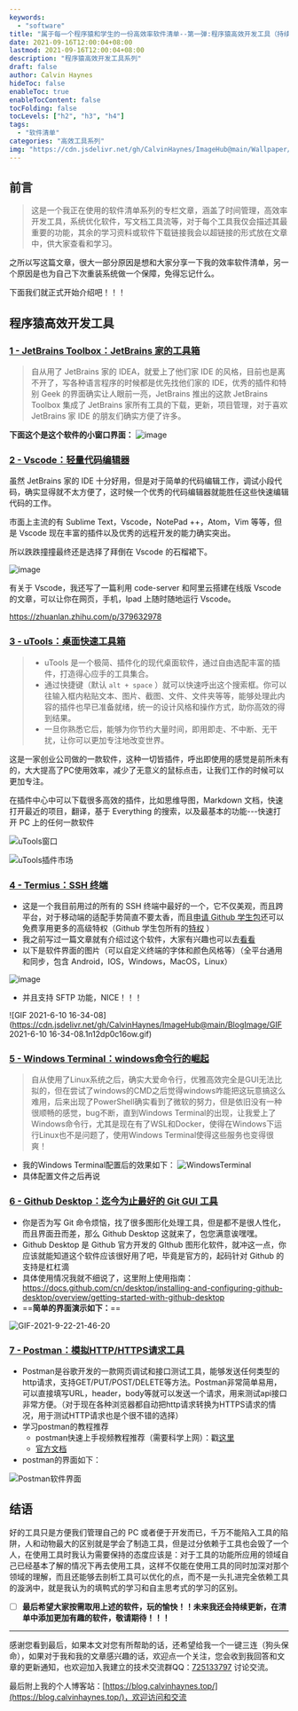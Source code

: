 ```yaml
---
keywords:
  - "software"
title: "属于每一个程序猿和学生的一份高效率软件清单--第一弹:程序猿高效开发工具（持续更新）"
date: 2021-09-16T12:00:04+08:00
lastmod: 2021-09-16T12:00:04+08:00
description: "程序猿高效开发工具系列"
draft: false
author: Calvin Haynes
hideToc: false
enableToc: true
enableTocContent: false
tocFolding: false
tocLevels: ["h2", "h3", "h4"]
tags:
  - "软件清单"
categories: "高效工具系列"
img: "https://cdn.jsdelivr.net/gh/CalvinHaynes/ImageHub@main/Wallpaper/wallpaper-7-type.png"
---
```


## 前言
> 这是一个我正在使用的软件清单系列的专栏文章，涵盖了时间管理，高效率开发工具，系统优化软件，写文档工具流等，对于每个工具我仅会描述其最重要的功能，其余的学习资料或软件下载链接我会以超链接的形式放在文章中，供大家查看和学习。

之所以写这篇文章，很大一部分原因是想和大家分享一下我的效率软件清单，另一个原因是也为自己下次重装系统做一个保障，免得忘记什么。

下面我们就正式开始介绍吧！！！

## 程序猿高效开发工具

### [1 - JetBrains Toolbox：JetBrains 家的工具箱 ](https://www.jetbrains.com/toolbox-app/)
> 自从用了 JetBrains 家的 IDEA，就爱上了他们家 IDE 的风格，目前也是离不开了，写各种语言程序的时候都是优先找他们家的 IDE，优秀的插件和特别 Geek 的界面确实让人眼前一亮，JetBrains 推出的这款 JetBrains Toolbox 集成了 JetBrains 家所有工具的下载，更新，项目管理，对于喜欢 JetBrains 家 IDE 的朋友们确实方便了许多。

**下面这个是这个软件的小窗口界面：**
![image](https://cdn.jsdelivr.net/gh/CalvinHaynes/ImageHub@main/BlogImage/image.31wguugc2gk.png)
### [2 - Vscode：轻量代码编辑器](https://code.visualstudio.com/)

虽然 JetBrains 家的 IDE 十分好用，但是对于简单的代码编辑工作，调试小段代码，确实显得就不太方便了，这时候一个优秀的代码编辑器就能胜任这些快速编辑代码的工作。

市面上主流的有 Sublime Text，Vscode，NotePad ++，Atom，Vim 等等，但是 Vscode 现在丰富的插件以及优秀的远程开发的能力确实突出。

所以跌跌撞撞最终还是选择了拜倒在 Vscode 的石榴裙下。

![image](https://cdn.jsdelivr.net/gh/CalvinHaynes/ImageHub@main/BlogImage/image.mtp4udsaeb4.png)

有关于 Vscode，我还写了一篇利用 code-server 和阿里云搭建在线版 Vscode 的文章，可以让你在网页，手机，Ipad 上随时随地运行 Vscode。

https://zhuanlan.zhihu.com/p/379632978

### [3 - uTools：桌面快速工具箱](https://u.tools/)
>- uTools 是一个极简、插件化的现代桌面软件，通过自由选配丰富的插件，打造得心应手的工具集合。
>- 通过快捷键（默认 `alt + space` ）就可以快速呼出这个搜索框。你可以往输入框内粘贴文本、图片、截图、文件、文件夹等等，能够处理此内容的插件也早已准备就绪，统一的设计风格和操作方式，助你高效的得到结果。
>- 一旦你熟悉它后，能够为你节约大量时间，即用即走、不中断、无干扰，让你可以更加专注地改变世界。

这是一家创业公司做的一款软件，这种一切皆插件，呼出即使用的感觉是前所未有的，大大提高了PC使用效率，减少了无意义的鼠标点击，让我们工作的时候可以更加专注。

在插件中心中可以下载很多高效的插件，比如思维导图，Markdown 文档，快速打开最近的项目，翻译，基于 Everything 的搜索，以及最基本的功能---快速打开 PC 上的任何一款软件

![uTools窗口](https://cdn.jsdelivr.net/gh/CalvinHaynes/ImageHub@main/BlogImage/image.4neb3udouo00.png)

![uTools插件市场](https://cdn.jsdelivr.net/gh/CalvinHaynes/ImageHub@main/BlogImage/image.2l8ggbrf1y00.png)

### [4 - Termius：SSH 终端](https://www.termius.com/)

- 这是一个我目前用过的所有的 SSH 终端中最好的一个，它不仅美观，而且跨平台，对于移动端的适配手势简直不要太香，而且[申请 Github 学生包](https://zhuanlan.zhihu.com/p/104574959)还可以免费享用更多的高级特权（Github 学生包所有的[特权](https://education.github.com/pack/offers) ）
- 我之前写过一篇文章就有介绍过这个软件，大家有兴趣也可以去[看看](https://zhuanlan.zhihu.com/p/379632978)
- 以下是软件界面的图片（可以自定义终端的字体和颜色风格等）（全平台通用和同步，包含 Android，IOS，Windows，MacOS，Linux）

![image](https://cdn.jsdelivr.net/gh/CalvinHaynes/ImageHub@main/BlogImage/image.2e00phmhdyck.png)

- 并且支持 SFTP 功能，NICE！！！

![GIF 2021-6-10 16-34-08](https://cdn.jsdelivr.net/gh/CalvinHaynes/ImageHub@main/BlogImage/GIF 2021-6-10 16-34-08.1n12dp0c16ow.gif)

### [5 - Windows Terminal：windows命令行的崛起](https://www.microsoft.com/zh-cn/p/windows-terminal/9n0dx20hk701?activetab=pivot:overviewtab)
> 自从使用了Linux系统之后，确实大爱命令行，优雅高效完全是GUI无法比拟的，但在尝试了windows的CMD之后觉得windows咋能把这玩意搞这么难用，后来出现了PowerShell确实看到了微软的努力，但是依旧没有一种很顺畅的感觉，bug不断，直到Windows Terminal的出现，让我爱上了Windows命令行，尤其是现在有了WSL和Docker，使得在Windows下运行Linux也不是问题了，使用Windows Terminal使得这些服务也变得很爽！
- 我的Windows Terminal配置后的效果如下：
![WindowsTerminal](https://cdn.jsdelivr.net/gh/CalvinHaynes/ImageHub@main/BlogImage/WindowsTerminal.28upkxyojwn4.jpg)
- 具体配置文件之后再说
### [6 - Github Desktop：迄今为止最好的 Git GUI 工具](https://desktop.github.com/)

- 你是否为写 Git 命令烦恼，找了很多图形化处理工具，但是都不是很人性化，而且界面丑而差，那么 Github Desktop 这就来了，包您满意诶嘿嘿。
- Github Desktop 是 Github 官方开发的 GIthub 图形化软件，就冲这一点，你应该就能知道这个软件应该很好用了吧，毕竟是官方的，起码针对 Github 的支持是杠杠滴
- 具体使用情况我就不细说了，这里附上使用指南：https://docs.github.com/cn/desktop/installing-and-configuring-github-desktop/overview/getting-started-with-github-desktop
- ==**简单的界面演示如下：**==

![GIF-2021-9-22-21-46-20](https://cdn.jsdelivr.net/gh/CalvinHaynes/ImageHub@main/BlogImage/GIF-2021-9-22-21-46-20.szft3tbxetc.gif)

### [7 - Postman：模拟HTTP/HTTPS请求工具](https://www.postman.com/)

- Postman是谷歌开发的一款网页调试和接口测试工具，能够发送任何类型的http请求，支持GET/PUT/POST/DELETE等方法。Postman非常简单易用，可以直接填写URL，header，body等就可以发送一个请求，用来测试api接口非常方便。（对于现在各种浏览器都自动把http请求转换为HTTPS请求的情况，用于测试HTTP请求也是个很不错的选择）
- 学习postman的教程推荐
	- postman快速上手视频教程推荐（需要科学上网）：戳[这里](https://www.youtube.com/watch?v=VywxIQ2ZXw4&list=PL6YJmTsHJFpGEDbyDCMFXoC42_WQYJPj)
	- [官方文档](https://learning.postman.com/docs/getting-started/introduction/)
- postman的界面如下：

![Postman软件界面](https://cdn.jsdelivr.net/gh/CalvinHaynes/ImageHub@main/BlogImage/Postman软件界面.3gapnq6u1ci0.png)






## 结语

好的工具只是方便我们管理自己的 PC 或者便于开发而已，千万不能陷入工具的陷阱，人和动物最大的区别就是学会了制造工具，但是过分依赖于工具也会毁了一个人，在使用工具时我认为需要保持的态度应该是：对于工具的功能所应用的领域自己已经基本了解的情况下再去使用工具，这样不仅能在使用工具的同时加深对那个领域的理解，而且还能够去剖析工具可以优化的点，而不是一头扎进完全依赖工具的漩涡中，就是我认为的填鸭式的学习和自主思考式的学习的区别。

- [ ] **最后希望大家按需取用上述的软件，玩的愉快！！未来我还会持续更新，在清单中添加更加有趣的软件，敬请期待！！！**

---

感谢您看到最后，如果本文对您有所帮助的话，还希望给我一个一键三连（狗头保命），如果对于我和我的文章感兴趣的话，欢迎点一个关注，您会收到我回答和文章的更新通知，也欢迎加入我建立的技术交流群QQ：[725133797](https://jq.qq.com/?_wv=1027&k=dD4NZkUt) 讨论交流。

最后附上我的个人博客站：[https://blog.calvinhaynes.top/](https://blog.calvinhaynes.top/)，欢迎访问和交流


